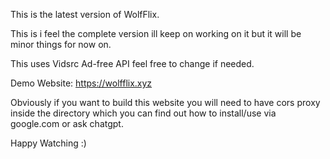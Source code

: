 This is the latest version of WolfFlix.

This is i feel the complete version ill keep on working on it but it will be minor things for now on.

This uses Vidsrc Ad-free API feel free to change if needed.

Demo Website: https://wolfflix.xyz

Obviously if you want to build this website you will need to have cors proxy inside the directory which you can find out how to install/use via google.com or ask chatgpt.

Happy Watching :)
